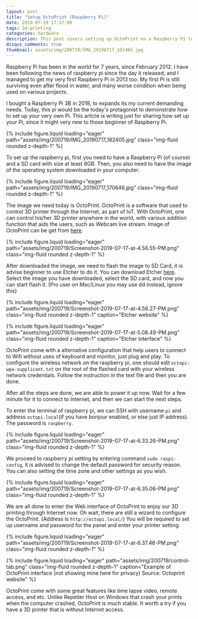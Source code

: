 ```yaml
---
layout: post
title: "Setup OctoPrint (Raspberry Pi)"
date: 2019-07-20 17:57:00
tags: 3d-printing
categories: hardware
description: This post covers setting up OctoPrint on a Raspberry Pi to enable remote control and monitoring of a 3D printer over the Internet. It walks through installing the OctoPrint image, configuring WiFi, accessing the web interface, and exploring key features like time-lapse recording and remote management.
disqus_comments: true
thumbnail: assets/img/200719/IMG_20190717_182405.jpg
---
```


Raspberry Pi has been in the world for 7 years, since February 2012. I have been following the news of raspberry pi since the day it released, and I managed to get my very first Raspberry Pi in 2013 too. My first Pi is still surviving even after flood in water, and many worse condition when being used on various projects.

I bought a Raspberry Pi 3B in 2018, to expands its my current demanding needs. Today, this pi would be the today's protagonist to demonstrate how to set up your very own Pi. This article is writing just for sharing how set up your Pi, since it might very new to those beginner of Raspberry Pi.

{% include figure.liquid loading="eager" path="assets/img/200719/IMG_20190717_182405.jpg" class="img-fluid rounded z-depth-1" %}

To set up the raspberry pi, first you need to have a Raspberry Pi (of course) and a SD card with size at least 8GB. Then, you also need to have the image of the operating system downloaded in your computer.

{% include figure.liquid loading="eager" path="assets/img/200719/IMG_20190717_170646.jpg" class="img-fluid rounded z-depth-1" %}

The image we need today is OctoPrint. OctoPrint is a software that used to control 3D printer through the Internet, as part of IoT. With OctoPrint, one can control his/her 3D printer anywhere in the world, with various addition function that aids the users, such as Webcam live stream. Image of OctoPrint can be get from [here](https://octoprint.org/download/).

{% include figure.liquid loading="eager" path="assets/img/200719/Screenshot-2019-07-17-at-4.56.55-PM.png" class="img-fluid rounded z-depth-1" %}

After downloaded the image, we need to flash the image to SD Card, it is advise beginner to use Etcher to do it. You can download Etcher [here](https://etcher.io/). Select the image you have downloaded, select the SD card, and now you can start flash it. (Pro user on Mac/Linux you may use dd instead, ignore this)

{% include figure.liquid loading="eager" path="assets/img/200719/Screenshot-2019-07-17-at-4.56.27-PM.png" class="img-fluid rounded z-depth-1" caption="Etcher website" %}

{% include figure.liquid loading="eager" path="assets/img/200719/Screenshot-2019-07-17-at-5.08.49-PM.png" class="img-fluid rounded z-depth-1" caption="Etcher interface" %}

OctoPrint come with a alternative configuration that help users to connect to Wifi without uses of keyboard and monitor, just plug and play. To configure the wireless network on the raspberry pi, one should edit `octopi-wpa-supplicant.txt` on the root of the flashed card with your wireless network credentials. Follow the instruction in the text file and then you are done.

After all the steps are done, we are able to power it up now. Wait for a few minute for it to connect to Internet, and then we can start the next steps.

To enter the terminal of raspberry pi, we can SSH with username `pi` and address `octopi.local`(if you have bonjour enabled, or else just IP address). The password is `raspberry`.

{% include figure.liquid loading="eager" path="assets/img/200719/Screenshot-2019-07-17-at-6.33.26-PM.png" class="img-fluid rounded z-depth-1" %}

We proceed to raspberry pi setting by entering command `sudo raspi-config`, it is advised to change the default password for security reason. You can also setting the time zone and other settings as you wish.

{% include figure.liquid loading="eager" path="assets/img/200719/Screenshot-2019-07-17-at-6.35.06-PM.png" class="img-fluid rounded z-depth-1" %}

We are all done to enter the Web interface of OctoPrint to enjoy our 3D printing through Internet now. Oh wait, there are still a wizard to configure the OctoPrint. (Address is `http://octopi.local/`) You will be required to set up username and password for the panel and enter your printer setting.

{% include figure.liquid loading="eager" path="assets/img/200719/Screenshot-2019-07-17-at-6.37.46-PM.png" class="img-fluid rounded z-depth-1" %}

{% include figure.liquid loading="eager" path="assets/img/200719/control-tab.png" class="img-fluid rounded z-depth-1" caption="Example of OctoPrint interface (not showing mine here for privacy) Source: Octoprint website" %}

OctoPrint come with some great features like time lapse video, remote access, and etc. Unlike Repetier Host on Windows that crash your prints when the computer crashed, OctoPrint is much stable. It worth a try if you have a 3D printer that is without Internet access.

